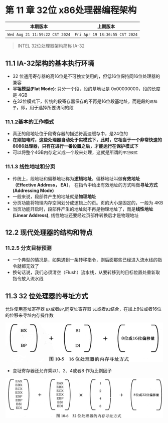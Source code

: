 # 第 11 章 32位 x86处理器编程架构


|本期版本|上期版本
|:---:|:---:|
`Wed Aug 21 11:59:22 CST 2024` | `Fri Apr 19 18:36:55 CST 2024`

> INTEL 32位处理器架构简称 IA-32

## 11.1 IA-32架构的基本执行环境

* 32 位通用寄存器的高16位是不可独立使用的，但低16位保持同16位处理器的兼容
* **平坦模型(Flat Mode)**: 只分一个段，段的基地址是 0x00000000，段的长度是 4GB
* 在32位模式下，传统的段寄存器保存的不再是16位段基地址，而是段的`选择子`，即，用于选择所要访问的段

### 11.1.2基本的工作模式

* 真正的段地址位于段寄存器的描述符高速缓存中，是24位的
* **在刚加电时，这些处理器自动处于实模式下，此时，它相当于一个非常快速的8086处理器，只有在进行一番设置之后，才能运行在保护模式下**
* 可以将整个4GB内存定义成一个段来处理，这就是所谓的`平坦模式`

###  11.1.3 线性地址和分页

* 传统上，段地址和偏移地址称为**逻辑地址**，偏移地址叫做**有效地址（Effective Address， EA）**， 在指令中给出有效地址的方式叫做**寻址方式(Addressing Mode)**
* 一般来说，段部件产生的地址就是**物理地址**
* 分页功能将物理内存空间划分成逻辑上的页。页的大小是固定的，一般为 4KB
* 当页功能开启时，段部件产生的地址就不再是物理地址了，而是**线性地址(Linear Address)**, 线性地址还要经过页部件转换后才是物理地址

## 12.2 现代处理器的结构和特点

### 11.2.5 分支目标预测

* 一个典型的情况是，如果遇到一条转移指令，则后面那些已经进入流水线的指令就都无效了
* 换句话说，我们必须清空（Flush）流水线，从要转移到的目标位置处重新取指令放入流水线

## 11.3 32 位处理器的寻址方式

允许使用基址寄存器 `BX`或者`BP`,同变址寄存器 `SI`或者`DI`结合，在加上8位或者16位的位移来寻址内存操作数

<img src="./10-5.png" />

* 变址寄存器还允许乘以1、2、4或者8 作为比例因子

<img src="./10-6.png" />